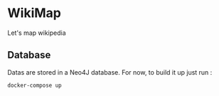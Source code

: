 # WikiMap
Let's map wikipedia

## Database

Datas are stored in a Neo4J database. For now, to build it up just run :
```
docker-compose up
```
